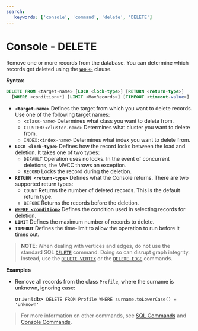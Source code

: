 ```yaml
---
search:
   keywords: ['console', 'command', 'delete', 'DELETE']
---
```


<!-- proofread 2015-01-07 SAM -->

# Console - DELETE

Remove one or more records from the database. You can determine which records get deleted using the [`WHERE`](../../sql/SQL-Where.md) clause.

**Syntax**

```sql
DELETE FROM <target-name> [LOCK <lock-type>] [RETURN <return-type>]
  [WHERE <condition>*] [LIMIT <MaxRecords>] [TIMEOUT <timeout-value>]
```

- **`<target-name>`** Defines the target from which you want to delete records.  Use one of the following target names:
  - `<class-name>` Determines what class you want to delete from.
  - `CLUSTER:<cluster-name>` Determines what cluster you want to delete from.
  - `INDEX:<index-name>` Determines what index you want to delete from.
- **`LOCK <lock-type>`** Defines how the record locks between the load and deletion. It takes one of two types:
  - `DEFAULT` Operation uses no locks. In the event of concurrent deletions, the MVCC throws an exception.
  - `RECORD` Locks the record during the deletion.
- **`RETURN <return-type>`** Defines what the Console returns.  There are two supported return types:
  - `COUNT` Returns the number of deleted records. This is the default return type.
  - `BEFORE` Returns the records before the deletion.
- [**`WHERE <condition>`**](../../sql/SQL-Where.md) Defines the condition used in selecting records for deletion.
- **`LIMIT`** Defines the maximum number of records to delete.
- **`TIMEOUT`** Defines the time-limit to allow the operation to run before it times out.

>**NOTE**: When dealing with vertices and edges, do not use the standard SQL [`DELETE`](../../sql/SQL-Delete.md) command.  Doing so can disrupt graph integrity. Instead, use the [`DELETE VERTEX`](../../sql/SQL-Delete-Vertex.md) or the [`DELETE EDGE`](../../sql/SQL-Delete-Edge.md) commands.

**Examples**

- Remove all records from the class `Profile`, where the surname is unknown, ignoring case:

  <pre>
  orientdb> <code class="lang-sql userinput">DELETE FROM Profile WHERE surname.toLowerCase() = 'unknown'</code>
  </pre>


>For more information on other commands, see [SQL Commands](../../sql/SQL.md) and [Console Commands](../Console-Commands.md).


